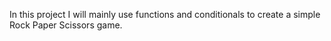 In this project I will mainly use functions and conditionals to create a simple Rock Paper Scissors game.